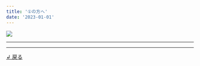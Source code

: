 ```yaml
---
title: '①の方へ'
date: '2023-01-01'
---
```

![](/images/1-0.jpg)
***

***
[ ↲ 戻る ](https://01234567890.thebase.in/about)

